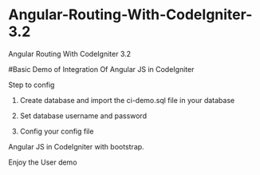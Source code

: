 # Angular-Routing-With-CodeIgniter-3.2
Angular Routing With CodeIgniter 3.2 

#Basic Demo of Integration Of Angular JS in CodeIgniter

Step to config

1) Create database and import the ci-demo.sql file in your database

2) Set database username and password 

3) Config your config file 


Angular JS in CodeIgniter with bootstrap.

Enjoy the User demo
